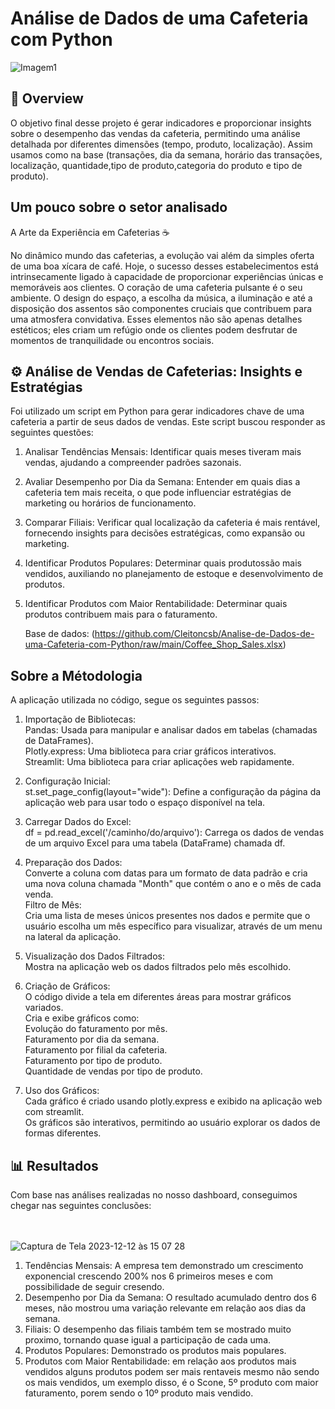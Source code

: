 <h1>Análise de Dados de uma Cafeteria com Python </h1>


![Imagem1](https://github.com/Cleitoncsb/meu-Portfolio/assets/142935223/b9bf12f2-c1a3-46af-a8a8-b2fade673657)


 <h2> 📌 Overview   </h2>
 

O objetivo final desse projeto é gerar indicadores e proporcionar insights sobre o desempenho das vendas da cafeteria, permitindo uma análise detalhada por diferentes dimensões (tempo, produto, localização).
Assim usamos como na base (transações, dia da semana, horário das transações, localização, quantidade,tipo de produto,categoria do produto e tipo de produto). 


<h2>Um pouco sobre o setor analisado</h2>

A Arte da Experiência em Cafeterias ☕

No dinâmico mundo das cafeterias, a evolução vai além da simples oferta de uma boa xícara de café. Hoje, o sucesso desses estabelecimentos está intrinsecamente ligado à capacidade de proporcionar experiências únicas e memoráveis aos clientes. O coração de uma cafeteria pulsante é o seu ambiente. O design do espaço, a escolha da música, a iluminação e até a disposição dos assentos são componentes cruciais que contribuem para uma atmosfera convidativa. Esses elementos não são apenas detalhes estéticos; eles criam um refúgio onde os clientes podem desfrutar de momentos de tranquilidade ou encontros sociais.

<h2> ⚙️ Análise de Vendas de Cafeterias: Insights e Estratégias </h2>
Foi utilizado um script em Python para gerar indicadores chave de uma cafeteria a partir de seus dados de vendas.
Este script buscou responder as seguintes questões:</>

1. Analisar Tendências Mensais: Identificar quais meses tiveram mais vendas, ajudando a compreender padrões sazonais.
2. Avaliar Desempenho por Dia da Semana: Entender em quais dias a cafeteria tem mais receita, o que pode influenciar estratégias de marketing ou horários de funcionamento.
3. Comparar Filiais: Verificar qual localização da cafeteria é mais rentável, fornecendo insights para decisões estratégicas, como expansão ou marketing.
4. Identificar Produtos Populares: Determinar quais produtossão mais vendidos, auxiliando no planejamento de estoque e desenvolvimento de produtos.
5. Identificar Produtos com Maior Rentabilidade: Determinar quais produtos contribuem mais para o faturamento.<br>

   Base de dados: (https://github.com/Cleitoncsb/Analise-de-Dados-de-uma-Cafeteria-com-Python/raw/main/Coffee_Shop_Sales.xlsx)

<h2>Sobre a Métodologia</h2>
A aplicaçāo utilizada no código, segue os seguintes passos:</>

1. Importação de Bibliotecas:<br>
Pandas: Usada para manipular e analisar dados em tabelas (chamadas de DataFrames).<br>
Plotly.express: Uma biblioteca para criar gráficos interativos.<br>
Streamlit: Uma biblioteca para criar aplicações web rapidamente.<br>

2. Configuração Inicial:<br>
st.set_page_config(layout="wide"): Define a configuração da página da aplicação web para usar todo o espaço disponível na tela.<br>

3. Carregar Dados do Excel:<br>
df = pd.read_excel('/caminho/do/arquivo'): Carrega os dados de vendas de um arquivo Excel para uma tabela (DataFrame) chamada df.<br>

4. Preparação dos Dados:<br>
Converte a coluna com datas para um formato de data padrão e cria uma nova coluna chamada "Month" que contém o ano e o mês de cada venda.<br>
Filtro de Mês:<br>
Cria uma lista de meses únicos presentes nos dados e permite que o usuário escolha um mês específico para visualizar, através de um menu na lateral da aplicação.<br>

5. Visualização dos Dados Filtrados:<br>
Mostra na aplicação web os dados filtrados pelo mês escolhido.<br>

6. Criação de Gráficos:<br>
O código divide a tela em diferentes áreas para mostrar gráficos variados.<br>
Cria e exibe gráficos como:<br>
Evolução do faturamento por mês.<br>
Faturamento por dia da semana.<br>
Faturamento por filial da cafeteria.<br>
Faturamento por tipo de produto.<br>
Quantidade de vendas por tipo de produto.<br>

7. Uso dos Gráficos:<br>
Cada gráfico é criado usando plotly.express e exibido na aplicação web com streamlit.<br>
Os gráficos são interativos, permitindo ao usuário explorar os dados de formas diferentes.<br>


<h2> 📊 Resultados</h2>
Com base nas análises realizadas no nosso dashboard, conseguimos chegar nas seguintes conclusões:<br>
<br>
<br>

![Captura de Tela 2023-12-12 às 15 07 28](https://github.com/Cleitoncsb/Analise-de-Dados-de-uma-Cafeteria-com-Python/assets/142935223/c0b095c6-2ca3-4365-a423-0cf1bdec486e)

1. Tendências Mensais: A empresa tem demonstrado um crescimento exponencial crescendo 200% nos 6 primeiros meses e com possibilidade de seguir cresendo.<br>
2. Desempenho por Dia da Semana: O resultado acumulado dentro dos 6 meses, não mostrou uma variação relevante em relação aos dias da semana.<br>
3. Filiais: O desempenho das filiais também tem se mostrado muito proximo, tornando quase igual a participação de cada uma.<br>
4. Produtos Populares: Demonstrado os produtos mais populares.<br>
5. Produtos com Maior Rentabilidade: em relação aos produtos mais vendidos alguns produtos podem ser mais rentaveis mesmo não sendo os mais vendidos, um exemplo disso, é o Scone, 5º produto com maior faturamento, porem sendo o 10º produto mais vendido.<br>
